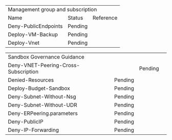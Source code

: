<style>
	color: rgb(255,0,0) !important;
</style>
<table width=100%>
	<tr>
		<td colspan=3>Management group and subscription</td>
	</tr>
	<tr>
		<td>Name</td>
		<td>Status</td>
		<td>Reference</td>
	</tr>
	<tr>
		<td>Deny-PublicEndpoints</td>
		<td>Pending</td>
		<td></td>
	</tr>
	<tr>
		<td>Deploy-VM-Backup</td>
		<td>Pending</td>
		<td></td>
	</tr>
	<tr>
		<td>Deploy-Vnet</td>
		<td>Pending</td>
		<td></td>
	</tr>
</table>

<table width=100%>
	<tr>
		<td colspan=3>Sandbox Governance Guidance</td>
	</tr>
	<tr>
		<td>Deny-VNET-Peering-Cross-Subscription<td>
		<td>Pending</td>
		<td></td>
	</tr>	
		<td>Denied-Resources</td>
		<td>Pending</td>
		<td></td>
	</tr>
	<tr>
		<td>Deploy-Budget-Sandbox</td>
		<td>Pending</td>
		<td></td>
	</tr>
	<tr>
		<td>Deny-Subnet-Without-Nsg</td>
		<td>Pending</td>
		<td></td>
	</tr>
	<tr>
		<td>Deny-Subnet-Without-UDR</td>
		<td>Pending</td>
		<td></td>
	</tr>
	<tr>
		<td>Deny-ERPeering.parameters</td>
		<td>Pending</td>
		<td></td>
	</tr>
	<tr>
		<td>Deny-PublicIP</td>
		<td>Pending</td>
		<td></td>
	</tr>
	<tr>
		<td>Deny-IP-Forwarding</td>
		<td>Pending</td>
		<td></td>
	</tr>
</table>
